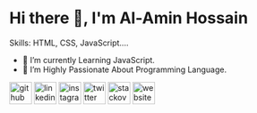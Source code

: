 # Hi there 👋, I'm Al-Amin Hossain

Skills: HTML, CSS, JavaScript....

- 🔭 I’m currently Learning JavaScript. 
- 🌱 I’m Highly Passionate About Programming Language. 


[<img src='https://cdn.jsdelivr.net/npm/simple-icons@3.0.1/icons/github.svg' alt='github' height='40'>](https://github.com/procoderalamin)  [<img src='https://cdn.jsdelivr.net/npm/simple-icons@3.0.1/icons/linkedin.svg' alt='linkedin' height='40'>](https://www.linkedin.com/in/al-amin-hossain-892a55200/)  [<img src='https://cdn.jsdelivr.net/npm/simple-icons@3.0.1/icons/instagram.svg' alt='instagram' height='40'>](https://www.instagram.com/developeralamin/)  [<img src='https://cdn.jsdelivr.net/npm/simple-icons@3.0.1/icons/twitter.svg' alt='twitter' height='40'>](https://twitter.com/AlAmin72952043)  [<img src='https://cdn.jsdelivr.net/npm/simple-icons@3.0.1/icons/stackoverflow.svg' alt='stackoverflow' height='40'>](https://stackoverflow.com/users/16913377/al-amin)  [<img src='https://cdn.jsdelivr.net/npm/simple-icons@3.0.1/icons/icloud.svg' alt='website' height='40'>](https://alaminhossain.com)  


